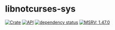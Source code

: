 # libnotcurses-sys

[![Crate](https://img.shields.io/crates/v/libnotcurses-sys.svg)](https://crates.io/crates/libnotcurses-sys)
[![API](https://docs.rs/libnotcurses-sys/badge.svg)](https://dankamongmen.github.io/notcurses/rustdoc/libnotcurses_sys/)
[![dependency status](https://deps.rs/crate/libnotcurses-sys/2.1.1/status.svg)](https://deps.rs/crate/libnotcurses-sys/2.1.1)
[![MSRV: 1.47.0](https://flat.badgen.net/badge/MSRV/1.40.0/purple)](https://blog.rust-lang.org/2020/10/08/Rust-1.47.html)
